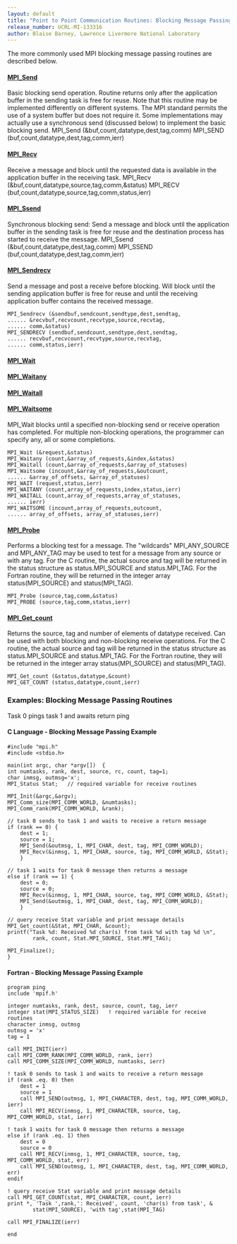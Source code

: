 ```yaml
---
layout: default
title: "Point to Point Communication Routines: Blocking Message Passing Routines"
release_number: UCRL-MI-133316
author: Blaise Barney, Lawrence Livermore National Laboratory
---
```


The more commonly used MPI blocking message passing routines are described below.

#### [MPI_Send](blocking/MPI_Send.txt)

Basic blocking send operation. Routine returns only after the application buffer in the sending task is free for reuse. Note that this routine may be implemented differently on different systems. The MPI standard permits the use of a system buffer but does not require it. Some implementations may actually use a synchronous send (discussed below) to implement the basic blocking send.
MPI_Send (&buf,count,datatype,dest,tag,comm)
MPI_SEND (buf,count,datatype,dest,tag,comm,ierr)

#### [MPI_Recv](blocking/MPI_Recv.txt)

Receive a message and block until the requested data is available in the application buffer in the receiving task.
MPI_Recv (&buf,count,datatype,source,tag,comm,&status)
MPI_RECV (buf,count,datatype,source,tag,comm,status,ierr)

#### [MPI_Ssend](blocking/MPI_Ssend.txt)

Synchronous blocking send: Send a message and block until the application buffer in the sending task is free for reuse and the destination process has started to receive the message.
MPI_Ssend (&buf,count,datatype,dest,tag,comm)
MPI_SSEND (buf,count,datatype,dest,tag,comm,ierr)

#### [MPI_Sendrecv](blocking/MPI_Sendrecv.txt)

Send a message and post a receive before blocking. Will block until the sending application buffer is free for reuse and until the receiving application buffer contains the received message.

```
MPI_Sendrecv (&sendbuf,sendcount,sendtype,dest,sendtag,
...... &recvbuf,recvcount,recvtype,source,recvtag,
...... comm,&status)
MPI_SENDRECV (sendbuf,sendcount,sendtype,dest,sendtag,
...... recvbuf,recvcount,recvtype,source,recvtag,
...... comm,status,ierr)
```

#### [MPI_Wait](blocking/MPI_Wait.txt)
#### [MPI_Waitany](blocking/MPI_Waitany.txt)
#### [MPI_Waitall](blocking/MPI_Waitall.txt)
#### [MPI_Waitsome](blocking/MPI_Waitsome.txt)

MPI_Wait blocks until a specified non-blocking send or receive operation has completed. For multiple non-blocking operations, the programmer can specify any, all or some completions.

```
MPI_Wait (&request,&status)
MPI_Waitany (count,&array_of_requests,&index,&status)
MPI_Waitall (count,&array_of_requests,&array_of_statuses)
MPI_Waitsome (incount,&array_of_requests,&outcount,
...... &array_of_offsets, &array_of_statuses)
MPI_WAIT (request,status,ierr)
MPI_WAITANY (count,array_of_requests,index,status,ierr)
MPI_WAITALL (count,array_of_requests,array_of_statuses,
...... ierr)
MPI_WAITSOME (incount,array_of_requests,outcount,
...... array_of_offsets, array_of_statuses,ierr)
```

#### [MPI_Probe](blocking/MPI_Probe.txt)

Performs a blocking test for a message. The "wildcards" MPI_ANY_SOURCE and MPI_ANY_TAG may be used to test for a message from any source or with any tag. For the C routine, the actual source and tag will be returned in the status structure as status.MPI_SOURCE and status.MPI_TAG. For the Fortran routine, they will be returned in the integer array status(MPI_SOURCE) and status(MPI_TAG).

```
MPI_Probe (source,tag,comm,&status)
MPI_PROBE (source,tag,comm,status,ierr)
```

#### [MPI_Get_count](blocking/MPI_Get_count.txt)

Returns the source, tag and number of elements of datatype received. Can be used with both blocking and non-blocking receive operations. For the C routine, the actual source and tag will be returned in the status structure as status.MPI_SOURCE and status.MPI_TAG. For the Fortran routine, they will be returned in the integer array status(MPI_SOURCE) and status(MPI_TAG).

```
MPI_Get_count (&status,datatype,&count)
MPI_GET_COUNT (status,datatype,count,ierr)
```

### Examples: Blocking Message Passing Routines

Task 0 pings task 1 and awaits return ping

#### C Language - Blocking Message Passing Example
```
#include "mpi.h"
#include <stdio.h>

main(int argc, char *argv[])  {
int numtasks, rank, dest, source, rc, count, tag=1;
char inmsg, outmsg='x';
MPI_Status Stat;   // required variable for receive routines

MPI_Init(&argc,&argv);
MPI_Comm_size(MPI_COMM_WORLD, &numtasks);
MPI_Comm_rank(MPI_COMM_WORLD, &rank);

// task 0 sends to task 1 and waits to receive a return message
if (rank == 0) {
    dest = 1;
    source = 1;
    MPI_Send(&outmsg, 1, MPI_CHAR, dest, tag, MPI_COMM_WORLD);
    MPI_Recv(&inmsg, 1, MPI_CHAR, source, tag, MPI_COMM_WORLD, &Stat);
    }

// task 1 waits for task 0 message then returns a message
else if (rank == 1) {
    dest = 0;
    source = 0;
    MPI_Recv(&inmsg, 1, MPI_CHAR, source, tag, MPI_COMM_WORLD, &Stat);
    MPI_Send(&outmsg, 1, MPI_CHAR, dest, tag, MPI_COMM_WORLD);
    }

// query receive Stat variable and print message details
MPI_Get_count(&Stat, MPI_CHAR, &count);
printf("Task %d: Received %d char(s) from task %d with tag %d \n",
        rank, count, Stat.MPI_SOURCE, Stat.MPI_TAG);

MPI_Finalize();
}
```

#### Fortran - Blocking Message Passing Example
```
program ping
include 'mpif.h'

integer numtasks, rank, dest, source, count, tag, ierr
integer stat(MPI_STATUS_SIZE)   ! required variable for receive routines
character inmsg, outmsg
outmsg = 'x'
tag = 1

call MPI_INIT(ierr)
call MPI_COMM_RANK(MPI_COMM_WORLD, rank, ierr)
call MPI_COMM_SIZE(MPI_COMM_WORLD, numtasks, ierr)

! task 0 sends to task 1 and waits to receive a return message
if (rank .eq. 0) then
    dest = 1
    source = 1
    call MPI_SEND(outmsg, 1, MPI_CHARACTER, dest, tag, MPI_COMM_WORLD, ierr)
    call MPI_RECV(inmsg, 1, MPI_CHARACTER, source, tag, MPI_COMM_WORLD, stat, ierr)

! task 1 waits for task 0 message then returns a message
else if (rank .eq. 1) then
    dest = 0
    source = 0
    call MPI_RECV(inmsg, 1, MPI_CHARACTER, source, tag, MPI_COMM_WORLD, stat, err)
    call MPI_SEND(outmsg, 1, MPI_CHARACTER, dest, tag, MPI_COMM_WORLD, err)
endif

! query receive Stat variable and print message details
call MPI_GET_COUNT(stat, MPI_CHARACTER, count, ierr)
print *, 'Task ',rank,': Received', count, 'char(s) from task', &
        stat(MPI_SOURCE), 'with tag',stat(MPI_TAG)

call MPI_FINALIZE(ierr)

end
```
